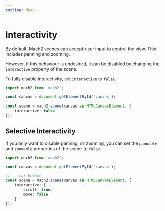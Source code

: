 ```yaml
---
outline: deep
---
```


# Interactivity

By default, Mach2 scenes can accept user input to control the view. This includes panning and zooming.

<div class="canvas">
    <canvas class="mach2" id="example1"></canvas>
</div>

However, if this behaviour is undesired, it can be disabled by changing the `interactive` property of the scene.

To fully disable interactivity, set `interactive` to `false`.

```ts twoslash
import mach2 from 'mach2';

const canvas = document.getElementById('canvas');

const scene = mach2.scene(canvas as HTMLCanvasElement, {
	interactive: false
});
```

<div class="canvas">
    <canvas class="mach2" id="example2"></canvas>
</div>

## Selective Interactivity

If you only want to disable panning, or zooming, you can set the `pannable` and `zoomable` properties of the scene to `false`.

```ts twoslash
import mach2 from 'mach2';

const canvas = document.getElementById('canvas');

// ---cut-before---
const scene = mach2.scene(canvas as HTMLCanvasElement, {
	interactive: {
		scroll: true,
		move: false
	}
});
```

<div class="canvas">
    <canvas class="mach2" id="example3"></canvas>
</div>

<script setup>
    import mach2 from 'mach2';
    import { onMounted } from 'vue'

    onMounted(() => {
        const darkmode = document.querySelector('html').classList.contains('dark');

        const bg = darkmode ? mach2.color.black : mach2.color.white;
        const foreground = darkmode ? mach2.color.white : mach2.color.black;

        // vue will await this script, so we need to async load the canvas
        setTimeout(() => {
            const canvas = document.getElementById('example1');

            if (canvas) {
                const scene = mach2.scene(canvas, {
                    background: bg
                });

                scene.add(
                    new class extends mach2.Static {
                        mount() {
                            if (!this.ctx) return;

                            mach2.graph.axis(this.ctx, undefined, mach2.color.opacity(foreground, 0.4));

                            mach2.graph.linearFunction(this.ctx, 1, 0, mach2.color.red, 4);
                        }
                    }
                );

                scene.start();
            }

            const canvas2 = document.getElementById('example2');

            if (canvas2) {
                const scene2 = mach2.scene(canvas2, {
                    interactive: false,
                    background: bg
                });

                scene2.add(
                    new class extends mach2.Static {
                        mount() {
                            if (!this.ctx) return;

                            mach2.graph.axis(this.ctx, undefined, mach2.color.opacity(foreground, 0.4));

                            mach2.graph.linearFunction(this.ctx, -1, 0, mach2.color.green, 4);
                        }
                    }
                );

                scene2.start();
            }

            const canvas3 = document.getElementById('example3');

            if (canvas3) {
                const scene3 = mach2.scene(canvas3, {
                    interactive: {
                        scroll: true,
                        move: false
                    },
                    background: bg
                });

                scene3.add(
                    new class extends mach2.Static {
                        mount() {
                            if (!this.ctx) return;

                            mach2.graph.axis(this.ctx, undefined, mach2.color.opacity(foreground, 0.4));

                            mach2.graph.quadraticFunction(this.ctx, 1, 0, 0, mach2.color.blue, 4);
                        }
                    }
                );

                scene3.start();
            }
        })
    })
</script>
